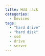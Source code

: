 ```yaml
---
title: Hdd rack
categories:
  - Devices
tags:
  - "hard drive"
  - "hard disk"
  - ssd
  - drive
  - server
---
```


